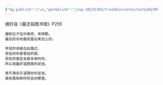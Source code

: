 ```yaml
---
{"dg-publish":true,"permalink":"/zip-20231203/trashbin/notes/note20230910/","title":"230910|摘抄|《墓志铭图书馆》P255","created":"2024-02-19T10:27:11.901+08:00","updated":"2024-02-19T10:27:11.905+08:00"}
---
```



摘抄自《墓志铭图书馆》P255
```
据称位于伍尔维奇，肯特郡。
最后的对句据说是后来加上的。

年轻的读者在此路过，
现在的你是曾经的我，
现在的我定会是未来的你，
所以准备好追随我的足迹。

我不满足于追随你的足迹，
直到我知晓你将去向哪里。
```




